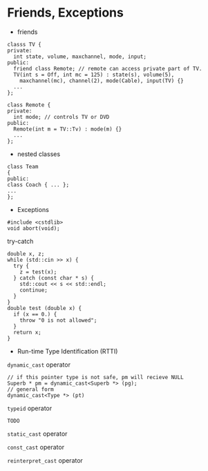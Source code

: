 Friends, Exceptions
===

* friends
```
classs TV {
private:
  int state, volume, maxchannel, mode, input;
public:
  friend class Remote; // remote can access private part of TV.
  TV(int s = Off, int mc = 125) : state(s), volume(5),
    maxchannel(mc), channel(2), mode(Cable), input(TV) {}
  ...
};

class Remote {
private:
  int mode; // controls TV or DVD
public:
  Remote(int m = TV::Tv) : mode(m) {}
  ...
}; 
```

* nested classes
```
class Team
{
public:
class Coach { ... };
...
};
```

* Exceptions
```
#include <cstdlib>
void abort(void);
```

try-catch
```
double x, z;
while (std::cin >> x) {
  try {
    z = test(x);
  } catch (const char * s) {
    std::cout << s << std::endl;
    continue;
  }
}
double test (double x) {
  if (x == 0.) {
    throw "0 is not allowed"; 
  }
  return x;
}
```

* Run-time Type Identification (RTTI)

`dynamic_cast` operator
```
// if this pointer type is not safe, pm will recieve NULL
Superb * pm = dynamic_cast<Superb *> (pg);
// general form
dynamic_cast<Type *> (pt)
```

`typeid` operator
```
TODO
```

`static_cast` operator

`const_cast` operator

`reinterpret_cast` operator

